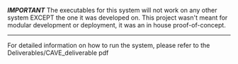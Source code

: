 ***IMPORTANT***
The executables for this system will not work on any other system EXCEPT the one it was developed on.
This project wasn't meant for modular development or deployment, it was an in house proof-of-concept.
***************

For detailed information on how to run the system, please refer to the Deliverables/CAVE_deliverable pdf
